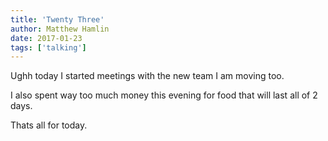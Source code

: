 ```yaml
---
title: 'Twenty Three'
author: Matthew Hamlin
date: 2017-01-23
tags: ['talking']
---
```


Ughh today I started meetings with the new team I am moving too.

I also spent way too much money this evening for food that will last all of 2 days.

Thats all for today.
